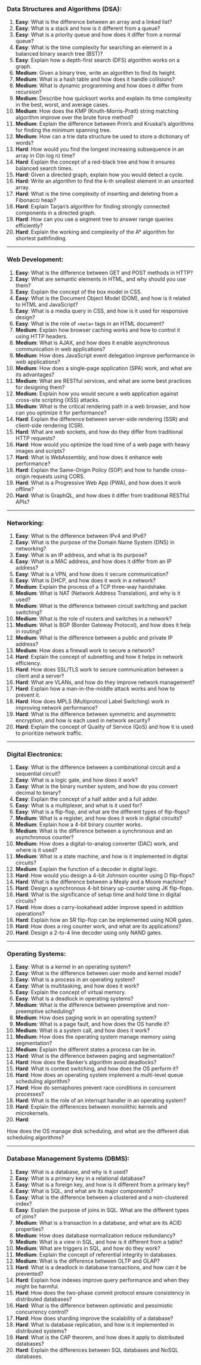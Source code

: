 ### **Data Structures and Algorithms (DSA)**:
1. **Easy**: What is the difference between an array and a linked list?
2. **Easy**: What is a stack and how is it different from a queue?
3. **Easy**: What is a priority queue and how does it differ from a normal queue?
4. **Easy**: What is the time complexity for searching an element in a balanced binary search tree (BST)?
5. **Easy**: Explain how a depth-first search (DFS) algorithm works on a graph.
6. **Medium**: Given a binary tree, write an algorithm to find its height.
7. **Medium**: What is a hash table and how does it handle collisions?
8. **Medium**: What is dynamic programming and how does it differ from recursion?
9. **Medium**: Describe how quicksort works and explain its time complexity in the best, worst, and average cases.
10. **Medium**: How does the KMP (Knuth-Morris-Pratt) string matching algorithm improve over the brute force method?
11. **Medium**: Explain the difference between Prim’s and Kruskal’s algorithms for finding the minimum spanning tree.
12. **Medium**: How can a trie data structure be used to store a dictionary of words?
13. **Hard**: How would you find the longest increasing subsequence in an array in O(n log n) time?
14. **Hard**: Explain the concept of a red-black tree and how it ensures balanced search times.
15. **Hard**: Given a directed graph, explain how you would detect a cycle.
16. **Hard**: Write an algorithm to find the k-th smallest element in an unsorted array.
17. **Hard**: What is the time complexity of inserting and deleting from a Fibonacci heap?
18. **Hard**: Explain Tarjan’s algorithm for finding strongly connected components in a directed graph.
19. **Hard**: How can you use a segment tree to answer range queries efficiently?
20. **Hard**: Explain the working and complexity of the A* algorithm for shortest pathfinding.

---

### **Web Development**:
1. **Easy**: What is the difference between GET and POST methods in HTTP?
2. **Easy**: What are semantic elements in HTML, and why should you use them?
3. **Easy**: Explain the concept of the box model in CSS.
4. **Easy**: What is the Document Object Model (DOM), and how is it related to HTML and JavaScript?
5. **Easy**: What is a media query in CSS, and how is it used for responsive design?
6. **Easy**: What is the role of `<meta>` tags in an HTML document?
7. **Medium**: Explain how browser caching works and how to control it using HTTP headers.
8. **Medium**: What is AJAX, and how does it enable asynchronous communication in web applications?
9. **Medium**: How does JavaScript event delegation improve performance in web applications?
10. **Medium**: How does a single-page application (SPA) work, and what are its advantages?
11. **Medium**: What are RESTful services, and what are some best practices for designing them?
12. **Medium**: Explain how you would secure a web application against cross-site scripting (XSS) attacks.
13. **Medium**: What is the critical rendering path in a web browser, and how can you optimize it for performance?
14. **Hard**: Explain the difference between server-side rendering (SSR) and client-side rendering (CSR).
15. **Hard**: What are web sockets, and how do they differ from traditional HTTP requests?
16. **Hard**: How would you optimize the load time of a web page with heavy images and scripts?
17. **Hard**: What is WebAssembly, and how does it enhance web performance?
18. **Hard**: Explain the Same-Origin Policy (SOP) and how to handle cross-origin requests using CORS.
19. **Hard**: What is a Progressive Web App (PWA), and how does it work offline?
20. **Hard**: What is GraphQL, and how does it differ from traditional RESTful APIs?

---

### **Networking**:
1. **Easy**: What is the difference between IPv4 and IPv6?
2. **Easy**: What is the purpose of the Domain Name System (DNS) in networking?
3. **Easy**: What is an IP address, and what is its purpose?
4. **Easy**: What is a MAC address, and how does it differ from an IP address?
5. **Easy**: What is a VPN, and how does it secure communication?
6. **Easy**: What is DHCP, and how does it work in a network?
7. **Medium**: Explain the process of a TCP three-way handshake.
8. **Medium**: What is NAT (Network Address Translation), and why is it used?
9. **Medium**: What is the difference between circuit switching and packet switching?
10. **Medium**: What is the role of routers and switches in a network?
11. **Medium**: What is BGP (Border Gateway Protocol), and how does it help in routing?
12. **Medium**: What is the difference between a public and private IP address?
13. **Medium**: How does a firewall work to secure a network?
14. **Hard**: Explain the concept of subnetting and how it helps in network efficiency.
15. **Hard**: How does SSL/TLS work to secure communication between a client and a server?
16. **Hard**: What are VLANs, and how do they improve network management?
17. **Hard**: Explain how a man-in-the-middle attack works and how to prevent it.
18. **Hard**: How does MPLS (Multiprotocol Label Switching) work in improving network performance?
19. **Hard**: What is the difference between symmetric and asymmetric encryption, and how is each used in network security?
20. **Hard**: Explain the concept of Quality of Service (QoS) and how it is used to prioritize network traffic.

---

### **Digital Electronics**:
1. **Easy**: What is the difference between a combinational circuit and a sequential circuit?
2. **Easy**: What is a logic gate, and how does it work?
3. **Easy**: What is the binary number system, and how do you convert decimal to binary?
4. **Easy**: Explain the concept of a half adder and a full adder.
5. **Easy**: What is a multiplexer, and what is it used for?
6. **Easy**: What is a flip-flop, and what are the different types of flip-flops?
7. **Medium**: What is a register, and how does it work in digital circuits?
8. **Medium**: Explain how a 4-bit binary counter works.
9. **Medium**: What is the difference between a synchronous and an asynchronous counter?
10. **Medium**: How does a digital-to-analog converter (DAC) work, and where is it used?
11. **Medium**: What is a state machine, and how is it implemented in digital circuits?
12. **Medium**: Explain the function of a decoder in digital logic.
13. **Hard**: How would you design a 4-bit Johnson counter using D flip-flops?
14. **Hard**: What is the difference between a Mealy and a Moore machine?
15. **Hard**: Design a synchronous 4-bit binary up-counter using JK flip-flops.
16. **Hard**: What is the significance of setup time and hold time in digital circuits?
17. **Hard**: How does a carry-lookahead adder improve speed in addition operations?
18. **Hard**: Explain how an SR flip-flop can be implemented using NOR gates.
19. **Hard**: How does a ring counter work, and what are its applications?
20. **Hard**: Design a 2-to-4 line decoder using only NAND gates.

---

### **Operating Systems**:
1. **Easy**: What is a kernel in an operating system?
2. **Easy**: What is the difference between user mode and kernel mode?
3. **Easy**: What is a process in an operating system?
4. **Easy**: What is multitasking, and how does it work?
5. **Easy**: Explain the concept of virtual memory.
6. **Easy**: What is a deadlock in operating systems?
7. **Medium**: What is the difference between preemptive and non-preemptive scheduling?
8. **Medium**: How does paging work in an operating system?
9. **Medium**: What is a page fault, and how does the OS handle it?
10. **Medium**: What is a system call, and how does it work?
11. **Medium**: How does the operating system manage memory using segmentation?
12. **Medium**: Explain the different states a process can be in.
13. **Hard**: What is the difference between paging and segmentation?
14. **Hard**: How does the Banker’s algorithm avoid deadlocks?
15. **Hard**: What is context switching, and how does the OS perform it?
16. **Hard**: How does an operating system implement a multi-level queue scheduling algorithm?
17. **Hard**: How do semaphores prevent race conditions in concurrent processes?
18. **Hard**: What is the role of an interrupt handler in an operating system?
19. **Hard**: Explain the differences between monolithic kernels and microkernels.
20. **Hard**:

 How does the OS manage disk scheduling, and what are the different disk scheduling algorithms?

---

### **Database Management Systems (DBMS)**:
1. **Easy**: What is a database, and why is it used?
2. **Easy**: What is a primary key in a relational database?
3. **Easy**: What is a foreign key, and how is it different from a primary key?
4. **Easy**: What is SQL, and what are its major components?
5. **Easy**: What is the difference between a clustered and a non-clustered index?
6. **Easy**: Explain the purpose of joins in SQL. What are the different types of joins?
7. **Medium**: What is a transaction in a database, and what are its ACID properties?
8. **Medium**: How does database normalization reduce redundancy?
9. **Medium**: What is a view in SQL, and how is it different from a table?
10. **Medium**: What are triggers in SQL, and how do they work?
11. **Medium**: Explain the concept of referential integrity in databases.
12. **Medium**: What is the difference between OLTP and OLAP?
13. **Hard**: What is a deadlock in database transactions, and how can it be prevented?
14. **Hard**: Explain how indexes improve query performance and when they might be harmful.
15. **Hard**: How does the two-phase commit protocol ensure consistency in distributed databases?
16. **Hard**: What is the difference between optimistic and pessimistic concurrency control?
17. **Hard**: How does sharding improve the scalability of a database?
18. **Hard**: What is database replication, and how is it implemented in distributed systems?
19. **Hard**: What is the CAP theorem, and how does it apply to distributed databases?
20. **Hard**: Explain the differences between SQL databases and NoSQL databases.


